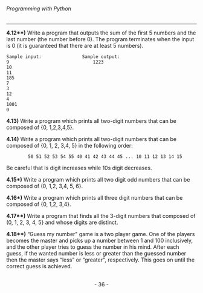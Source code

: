 ###### Programming with Python
---

**4.12\*\*)** Write a program that outputs the sum of the first 5 numbers and the last number (the number before 0). The program terminates when the input is 0 (it is
guaranteed that there are at least 5 numbers).

```
Sample input:               Sample output:
9                               1223
10
11
185
7
3
12
4
1001
0
```

**4.13)**  Write a program which prints all two-digit numbers that can be composed
of {0, 1,2,3,4,5}.

**4.14)**  Write a program which prints all two-digit numbers that can be composed
of {0, 1, 2, 3,4, 5} in the following order:

```
        50 51 52 53 54 55 40 41 42 43 44 45 ... 10 11 12 13 14 15
```

Be careful that Is digit increases while 10s digit decreases.

**4.15\*)** Write a program which prints all two digit odd numbers that can be
composed of (0, 1,2, 3,4, 5, 6}.

**4.16\*)** Write a program which prints all three digit numbers that can be composed of {0, 1,2, 3,4}.

**4.17\*\*)** Write a program that finds all the 3-digit numbers that composed of (0, 1, 2, 3, 4, 5} and whose digits are distinct.

**4.18\*\*)** “Guess my number" game is a two player game. One of the players
becomes the master and picks up a number between 1 and 100 inclusively, and
the other player tries to guess the number in his mind. After each guess, if the
wanted number is less or greater than the guessed number then the master says
“less” or “greater", respectively. This goes on until the correct guess is achieved.


<br>

<center> - 36 - </center>
